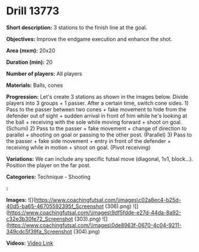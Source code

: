 # Drill 13773

**Short description:**
3 stations to the finish line at the goal.

**Objectives:**
Improve the endgame execution and enhance the shot.

**Area (mxm):**
20x20

**Duration (min):**
20

**Number of players:**
All players

**Materials:**
Balls, cones

**Progression:**
Let's create 3 stations as shown in the images below. Divide players into 3 groups + 1 passer. After a certain time, switch cone sides. 1) Pass to the passer between two cones + fake movement to hide from the defender out of sight + sudden arrival in front of him while he's looking at the ball + receiving with the sole while moving forward + shoot on goal. (Schumi) 2) Pass to the passer + fake movement + change of direction to parallel + shooting on goal or passing to the other post. (Parallel) 3) Pass to the passer + fake side movement + entry in front of the defender + receiving while in motion + shoot on goal. (Pivot receiving)

**Variations:**
We can include any specific futsal move (diagonal, 1v1, block...). Position the player on the far post.

**Categories:**
Technique - Shooting

**:**


**Images:**
![](https://www.coachingfutsal.com/\images\c02a8ec4-b25d-40d5-ba65-46705592395f_Screenshot (306).png)
![](https://www.coachingfutsal.com/\images\9df5fdde-e27d-44da-8a92-c32e3b30fe72_Screenshot (303).png)
![](https://www.coachingfutsal.com/\images\0de8963f-0670-4c04-9211-349cdc5f39fa_Screenshot (304).png)

**Videos:**
[Video Link](https://www.youtube.com/embed/TcgTgcMKHmM)

